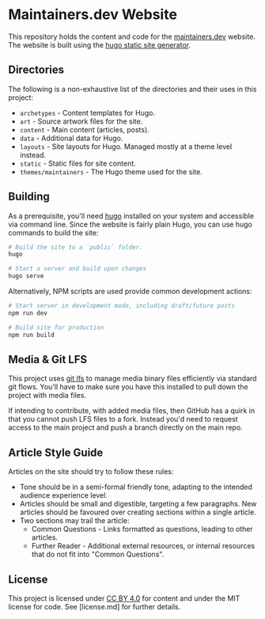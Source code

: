 # Maintainers.dev Website

This repository holds the content and code for the [maintainers.dev](https://maintainers.dev) website. The website is built using the [hugo static site generator](https://gohugo.io/).

## Directories

The following is a non-exhaustive list of the directories and their uses in this project:

- `archetypes` - Content templates for Hugo.
- `art` - Source artwork files for the site.
- `content` - Main content (articles, posts).
- `data` - Additional data for Hugo.
- `layouts` - Site layouts for Hugo. Managed mostly at a theme level instead.
- `static` - Static files for site content.
- `themes/maintainers` - The Hugo theme used for the site.

## Building

As a prerequisite, you'll need [hugo](https://gohugo.io/) installed on your system and accessible via command line.
Since the website is fairly plain Hugo, you can use hugo commands to build the site:

```bash
# Build the site to a `public` folder.
hugo

# Start a server and build upon changes
hugo serve
```

Alternatively, NPM scripts are used provide common development actions:

```bash
# Start server in development mode, including draft/future posts
npm run dev

# Build site for production
npm run build
```

## Media & Git LFS

This project uses [git lfs](https://git-lfs.com/) to manage media binary files efficiently via standard git flows. You'll have to make sure you have this installed to pull down the project with media files.

If intending to contribute, with added media files, then GitHub has a quirk in that you cannot push LFS files to a fork. Instead you'd need to request access to the main project and push a branch directly on the main repo.

## Article Style Guide

Articles on the site should try to follow these rules:

- Tone should be in a semi-formal friendly tone, adapting to the intended audience experience level.
- Articles should be small and digestible, targeting a few paragraphs. New articles should be favoured over creating sections within a single article.
- Two sections may trail the article:
  - Common Questions - Links formatted as questions, leading to other articles.
  - Further Reader - Additional external resources, or internal resources that do not fit into "Common Questions".

## License

This project is licensed under [CC BY 4.0](https://creativecommons.org/licenses/by-sa/4.0/) for content and under the MIT license for code. See [license.md] for further details.